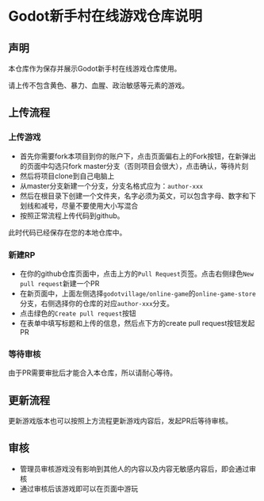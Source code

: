 # Godot新手村在线游戏仓库说明

## 声明
本仓库作为保存并展示Godot新手村在线游戏仓库使用。

请上传不包含黄色、暴力、血腥、政治敏感等元素的游戏。

## 上传流程
### 上传游戏
- 首先你需要fork本项目到你的账户下，点击页面偏右上的Fork按钮，在新弹出的页面中勾选只fork master分支（否则项目会很大），点击确认，等待片刻
- 然后将项目clone到自己电脑上
- 从master分支新建一个分支，分支名格式应为：`author-xxx`
- 然后在根目录下创建一个文件夹，名字必须为英文，可以包含字母、数字和下划线和减号，尽量不要使用大小写混合
- 按照正常流程上传代码到github。

此时代码已经保存在您的本地仓库中。

### 新建RP
- 在你的github仓库页面中，点击上方的`Pull Request`页签。点击右侧绿色`New pull request`新建一个PR
- 在新页面中，上面左侧选择`godotvillage/online-game`的`online-game-store`分支，右侧选择你的仓库的对应`author-xxx`分支。
- 点击绿色的`Create pull request`按钮
- 在表单中填写标题和上传的信息，然后点下方的create pull request按钮发起PR

### 等待审核
由于PR需要审批后才能合入本仓库，所以请耐心等待。

## 更新流程
更新游戏版本也可以按照上方流程更新游戏内容后，发起PR后等待审核。


## 审核
- 管理员审核游戏没有影响到其他人的内容以及内容无敏感内容后，即会通过审核
- 通过审核后该游戏即可以在页面中游玩